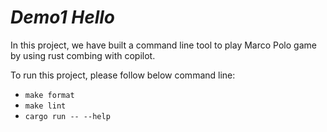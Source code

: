 # ***Demo1 Hello***

In this project, we have built a command line tool to play Marco Polo game by using rust combing with copilot.  

To run this project, please follow below command line:  
* `make format` 
* `make lint`
* `cargo run -- --help` 

